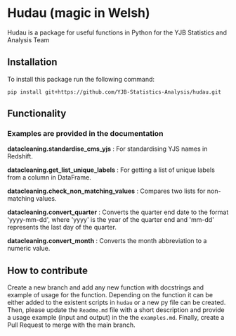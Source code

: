 # Hudau (magic in Welsh)
Hudau is a package for useful functions in Python for the YJB Statistics and Analysis Team

## Installation
To install this package run the following command:

    pip install git+https://github.com/YJB-Statistics-Analysis/hudau.git
    

## Functionality
### Examples are provided in the documentation

**datacleaning.standardise_cms_yjs** : For standardising YJS names in Redshift.

**datacleaning.get_list_unique_labels** : For getting a list of unique labels from a column in DataFrame.

**datacleaning.check_non_matching_values** : Compares two lists for non-matching values.

**datacleaning.convert_quarter** : Converts the quarter end date to the format 'yyyy-mm-dd', where 'yyyy' is the year of the quarter end and 'mm-dd' represents the last day of the quarter. 

**datacleaning.convert_month** : Converts the month abbreviation to a numeric value.

## How to contribute
Create a new branch and add any new function with docstrings and example of usage for the function.
Depending on the function it can be either added to the existent scripts in ```hudau``` or a new py file can be created.
Then, please update the ```Readme.md``` file with a short description and provide a usage example (input and output) in the the ```examples.md```. 
Finally, create a Pull Request to merge with the main branch.
